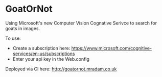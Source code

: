 # GoatOrNot
Using Microsoft's new Computer Vision Cognative Serivce to search for goats in images.

To use:
* Create a subscription here: https://www.microsoft.com/cognitive-services/en-us/subscriptions
* Enter your api key in the Web.config

Deployed via CI here: http://goatornot.mradam.co.uk

